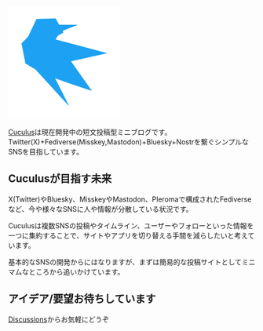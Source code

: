 ![Cuculus](https://raw.githubusercontent.com/cuculus-dev/.github/main/profile/cuculus.png)

[Cuculus](https://github.com/cuculus-dev)は現在開発中の短文投稿型ミニブログです。  
Twitter(X)+Fediverse(Misskey,Mastodon)+Bluesky+Nostrを繋ぐシンプルなSNSを目指しています。  

## Cuculusが目指す未来
X(Twitter)やBluesky、MisskeyやMastodon、Pleromaで構成されたFediverseなど、今や様々なSNSに人や情報が分散している状況です。

Cuculusは複数SNSの投稿やタイムライン、ユーザーやフォローといった情報を一つに集約することで、サイトやアプリを切り替える手間を減らしたいと考えています。  

基本的なSNSの開発からにはなりますが、まずは簡易的な投稿サイトとしてミニマムなところから追いかけています。

## アイデア/要望お待ちしています

[Discussions](https://github.com/orgs/cuculus-dev/discussions)からお気軽にどうぞ

<!--

**Here are some ideas to get you started:**

🙋‍♀️ A short introduction - what is your organization all about?
🌈 Contribution guidelines - how can the community get involved?
👩‍💻 Useful resources - where can the community find your docs? Is there anything else the community should know?
🍿 Fun facts - what does your team eat for breakfast?
🧙 Remember, you can do mighty things with the power of [Markdown](https://docs.github.com/github/writing-on-github/getting-started-with-writing-and-formatting-on-github/basic-writing-and-formatting-syntax)
-->
